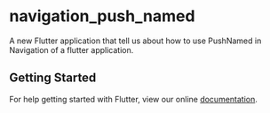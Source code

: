 # navigation_push_named

A new Flutter application that tell us about how to use PushNamed in Navigation of a flutter application.

## Getting Started

For help getting started with Flutter, view our online
[documentation](https://flutter.io/).
